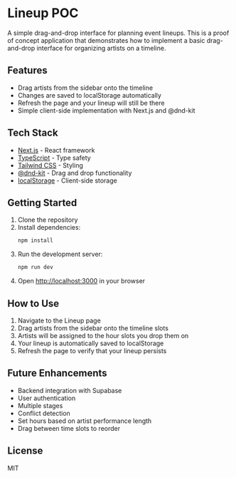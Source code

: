 # Lineup POC

A simple drag-and-drop interface for planning event lineups. This is a proof of concept application that demonstrates how to implement a basic drag-and-drop interface for organizing artists on a timeline.

## Features

- Drag artists from the sidebar onto the timeline
- Changes are saved to localStorage automatically
- Refresh the page and your lineup will still be there
- Simple client-side implementation with Next.js and @dnd-kit

## Tech Stack

- [Next.js](https://nextjs.org/) - React framework
- [TypeScript](https://www.typescriptlang.org/) - Type safety
- [Tailwind CSS](https://tailwindcss.com/) - Styling
- [@dnd-kit](https://dndkit.com/) - Drag and drop functionality
- [localStorage](https://developer.mozilla.org/en-US/docs/Web/API/Window/localStorage) - Client-side storage

## Getting Started

1. Clone the repository
2. Install dependencies:
   ```bash
   npm install
   ```
3. Run the development server:
   ```bash
   npm run dev
   ```
4. Open [http://localhost:3000](http://localhost:3000) in your browser

## How to Use

1. Navigate to the Lineup page
2. Drag artists from the sidebar onto the timeline slots
3. Artists will be assigned to the hour slots you drop them on
4. Your lineup is automatically saved to localStorage
5. Refresh the page to verify that your lineup persists

## Future Enhancements

- Backend integration with Supabase
- User authentication
- Multiple stages
- Conflict detection
- Set hours based on artist performance length
- Drag between time slots to reorder

## License

MIT

